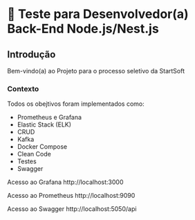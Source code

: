 # 🚀 Teste para Desenvolvedor(a) Back-End Node.js/Nest.js
## Introdução

Bem-vindo(a) ao Projeto para o processo seletivo da StartSoft

### Contexto

Todos os obejtivos foram implementados como:

- Prometheus e Grafana
- Elastic Stack (ELK)
- CRUD
- Kafka
- Docker Compose
- Clean Code
- Testes
- Swagger

Acesso ao Grafana
http://localhost:3000

Acesso ao Prometheus
http://localhost:9090

Acesso ao Swagger
http://localhost:5050/api
